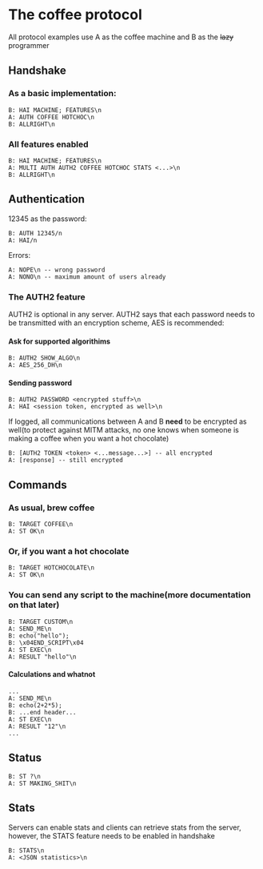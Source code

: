 # The coffee protocol

All protocol examples use A as the coffee machine and B as the ~~lazy~~ programmer

## Handshake

### As a basic implementation:

```
B: HAI MACHINE; FEATURES\n
A: AUTH COFFEE HOTCHOC\n
B: ALLRIGHT\n
```

### All features enabled

```
B: HAI MACHINE; FEATURES\n
A: MULTI AUTH AUTH2 COFFEE HOTCHOC STATS <...>\n
B: ALLRIGHT\n
```

## Authentication

12345 as the password:
```
B: AUTH 12345/n
A: HAI/n
```

Errors:
```
A: NOPE\n -- wrong password
A: NONO\n -- maximum amount of users already
```

### The AUTH2 feature

AUTH2 is optional in any server. AUTH2 says that each password needs to be transmitted with an encryption scheme, AES is recommended:

#### Ask for supported algorithims
```
B: AUTH2 SHOW_ALGO\n
A: AES_256_DH\n
```

#### Sending password
```
B: AUTH2 PASSWORD <encrypted stuff>\n
A: HAI <session token, encrypted as well>\n
```

If logged, all communications between A and B **need** to be encrypted as well(to protect against MITM attacks, no one knows when someone is making a coffee when you want a hot chocolate)

```
B: [AUTH2 TOKEN <token> <...message...>] -- all encrypted
A: [response] -- still encrypted
```

## Commands

### As usual, brew coffee
```
B: TARGET COFFEE\n
A: ST OK\n
```

### Or, if you want a hot chocolate
```
B: TARGET HOTCHOCOLATE\n
A: ST OK\n
```

### You can send any script to the machine(more documentation on that later)
```
B: TARGET CUSTOM\n
A: SEND_ME\n
B: echo("hello");
B: \x04END_SCRIPT\x04
A: ST EXEC\n
A: RESULT "hello"\n
```

#### Calculations and whatnot

```
...
A: SEND_ME\n
B: echo(2+2*5);
B: ...end header...
A: ST EXEC\n
A: RESULT "12"\n
...
```

## Status

```
B: ST ?\n
A: ST MAKING_SHIT\n
```

## Stats

Servers can enable stats and clients can retrieve stats from the server, however, the STATS feature needs to be enabled in handshake
```
B: STATS\n
A: <JSON statistics>\n
```
